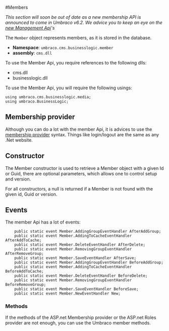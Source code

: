 #Members

_This section will soon be out of date as a new membership API is announced to come in Umbraco v6.2.  We advice you to keep an eye on the [new Management Api](../../Management-v6/index.md)'s_

The `Member` object represents members, as it is stored in the database. 

 * **Namespace**: `umbraco.cms.businesslogic.member`
 * **assembly**: `cms.dll`

To use the Member Api, you require references to the following dlls:

* cms.dll
* businesslogic.dll

To use the Member Api, you will require the following usings:

	using umbraco.cms.businesslogic.media;
	using umbraco.BusinessLogic;

## Membership provider
Although you can do a lot with the member Api, it is advices to use the [membership provider](../MembershipProviders/index.md) syntax.  Things like login/logout are the same as any .Net website.

## Constructor

The Member constructor is used to retrieve a Member object with a given Id or Guid, there are optional parameters, which allows one to control setup and version.

For all constructors, a null is returned if a Member is not found with the given id, Guid or version.

## Events
The member Api has a lot of events:

        public static event Member.AddingGroupEventHandler AfterAddGroup;
        public static event Member.AddingToCacheEventHandler AfterAddToCache;
        public static event Member.DeleteEventHandler AfterDelete;
        public static event Member.RemovingGroupEventHandler AfterRemoveGroup;
        public static event Member.SaveEventHandler AfterSave;
        public static event Member.AddingGroupEventHandler BeforeAddGroup;
        public static event Member.AddingToCacheEventHandler BeforeAddToCache;
        public static event Member.DeleteEventHandler BeforeDelete;
        public static event Member.RemovingGroupEventHandler BeforeRemoveGroup;
        public static event Member.SaveEventHandler BeforeSave;
        public static event Member.NewEventHandler New;

### Methods
If the methods of the ASP.net Membership provider or the ASP.net Roles provider are not enough, you can use the Umbraco member methods.

 
